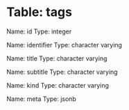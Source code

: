 Table: tags
===========

Name: id
Type: integer

Name: identifier
Type: character varying

Name: title
Type: character varying

Name: subtitle
Type: character varying

Name: kind
Type: character varying

Name: meta
Type: jsonb

